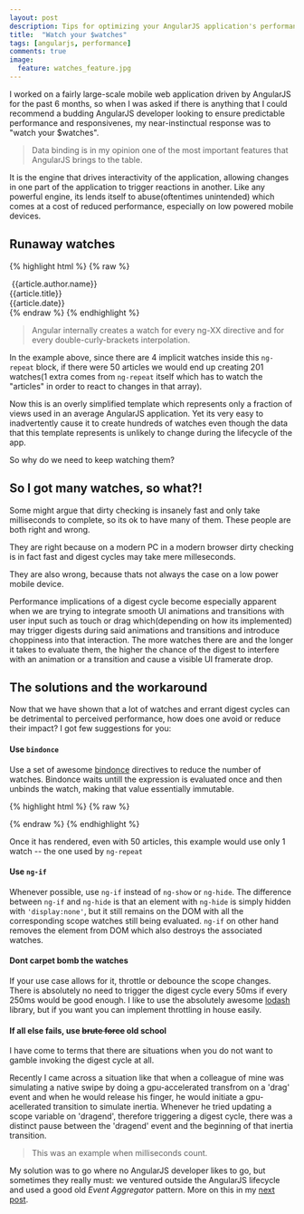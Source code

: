 ```yaml
---
layout: post
description: Tips for optimizing your AngularJS application's performance.
title:  "Watch your $watches"
tags: [angularjs, performance]
comments: true
image:
  feature: watches_feature.jpg
---
```

I worked on a fairly large-scale mobile web application driven by AngularJS for the past 6 months, so when I was asked if there is anything that I could recommend a budding AngularJS developer looking to ensure predictable performance and responsivenes, my near-instinctual response was to "watch your $watches".

> Data binding is in my opinion one of the most important features that AngularJS brings to the table.

It is the engine that drives interactivity of the application, allowing changes in one part of the application to trigger reactions in another. Like any powerful engine, its lends itself to abuse(oftentimes unintended) which comes at a cost of reduced performance, especially on low powered mobile devices.

## Runaway watches

{% highlight html %}
{% raw %}
<div class="article-row" ng-repeat="article in articles" ng-click="openarticle($index)">
  <div class="article-author">
    <img ng-src="{{article.author.avatarUrl}}">
    <span class="author-name">{{article.author.name}}</span>
  </div>
  <div class="article-title">{{article.title}}</div>
  <div class="article-date">{{article.date}}</div>
</div>
{% endraw %}
{% endhighlight %}

> Angular internally creates a watch for every ng-XX directive and for every double-curly-brackets interpolation.

In the example above, since there are 4 implicit watches inside this `ng-repeat` block, if there were 50 articles we would end up creating 201 watches(1 extra comes from `ng-repeat` itself which has to watch the "articles" in order to react to changes in that array).


Now this is an overly simplified template which represents only a fraction of views used in an average AngularJS application. Yet its very easy to inadvertently cause it to create hundreds of watches even though the data that this template represents is unlikely to change during the lifecycle of the app.


So why do we need to keep watching them?

## So I got many watches, so what?!

Some might argue that dirty checking is insanely fast and only take milliseconds to complete, so its ok to have many of them. These people are both right and wrong.

They are right because on a modern PC in a modern browser dirty checking is in fact fast and digest cycles may take mere milleseconds.

They are also wrong, because thats not always the case on a low power mobile device.


Performance implications of a digest cycle become especially apparent when we are trying to integrate smooth UI animations and transitions with user input such as touch or drag which(depending on how its implemented) may trigger digests during said animations and transitions and introduce choppiness into that interaction. The more watches there are and the longer it takes to evaluate them, the higher the chance of the digest to interfere with an animation or a transition and cause a visible UI framerate drop.

## The solutions and the workaround

Now that we have shown that a lot of watches and errant digest cycles can be detrimental to perceived performance, how does one avoid or reduce their impact? I got few suggestions for you:

#### Use `bindonce`

Use a set of awesome [bindonce](https://github.com/Pasvaz/bindonce) directives to reduce the number of watches. Bindonce waits untill the expression is evaluated once and then unbinds the watch, making that value essentially immutable.

{% highlight html %}
{% raw %}
<div class="article-row" bindonce `ng-repeat`="article in articles" ng-click="openarticle($index)">
  <div class="article-author">
    <img bo-src="article.author.avatarUrl">
    <span class="author-name" bo-text="article.author.name"></span>
  </div>
  <div class="article-title" bo-text="article.title"></div>
  <div class="article-date" bo-text="article.date"></div>
</div>
{% endraw %}
{% endhighlight %}

Once it has rendered, even with 50 articles,  this example would use only 1 watch -- the one used by `ng-repeat`

#### Use `ng-if`

Whenever possible, use `ng-if` instead of `ng-show` or `ng-hide`. The difference between `ng-if` and `ng-hide` is that an element with `ng-hide` is simply hidden with `'display:none'`, but it still remains on the DOM with all the corresponding scope watches still being evaluated. `ng-if` on other hand removes the element from DOM which also destroys the associated watches.

#### Dont carpet bomb the watches

If your use case allows for it, throttle or debounce the scope changes. There is absolutely no need to trigger the digest cycle every 50ms if every 250ms would be good enough. I like to use the absolutely awesome [lodash](http://lodash.com/) library, but if you want you can implement throttling in house easily.

#### If all else fails, use <del>brute force</del> old school

I have come to terms that there are situations when you do not want to gamble invoking the digest cycle at all.

Recently I came across a situation like that when a colleague of mine was simulating a native swipe by doing a gpu-accelerated transfrom on a 'drag' event and when he would release his finger, he would initiate a gpu-acellerated transition to simulate inertia. Whenever he tried updating a scope variable on 'dragend', therefore triggering a digest cycle, there was a distinct pause between the 'dragend' event and the beginning of that inertia transition.

> This was an example when milliseconds count.

My solution was to go where no AngularJS developer likes to go, but sometimes they really must: we ventured outside the AngularJS lifecycle and used a good old *Event Aggregator* pattern. More on this in my [next post](http://vlad.io/digest-free-event-aggregation-in-angularjs/).


